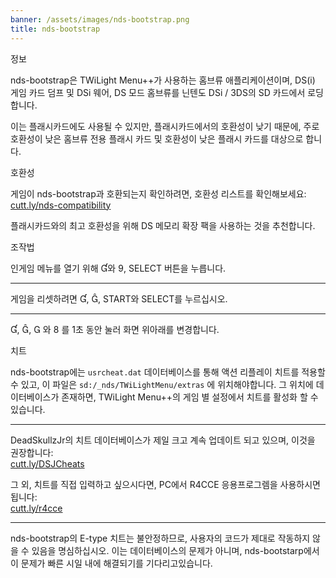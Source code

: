 ```yaml
---
banner: /assets/images/nds-bootstrap.png
title: nds-bootstrap
---
```


<div id="about" class="section-title">정보</div>
<div class="section-body">
    <p>
        nds-bootstrap은 TWiLight Menu++가 사용하는 홈브류 애플리케이션이며, DS(i) 게임 카드 덤프 및 DSi 웨어, DS 모드 홈브류를 닌텐도 DSi / 3DS의 SD 카드에서 로딩 합니다.
    </p>
    <p>
        이는 플래시카드에도 사용될 수 있지만, 플래시카드에서의 호환성이 낮기 때문에, 주로 호환성이 낮은 홈브류 전용 플래시 카드 및 호환성이 낮은 플래시 카드를 대상으로 합니다.
    </p>
</div>

<div id="compatibility" class="section-title">호환성</div>
<div class="section-body">
    <p>
        게임이 nds-bootstrap과 호환되는지 확인하려면, 호환성 리스트를 확인해보세요: <br><a href="https://cutt.ly/nds-compatibility">cutt.ly/nds-compatibility</a>
    </p>
    <p>
        플래시카드와의 최고 호환성을 위해 DS 메모리 확장 팩을 사용하는 것을 추천합니다.
    </p>
</div>

<div id="controls" class="section-title">조작법</div>
<div class="section-body">
    <p class="mb-0">
        인게임 메뉴를 열기 위해 &#xE004;와 &#xE07A;, SELECT 버튼을 누릅니다.
    </p>
    <hr>
    <p class="mb-0">
        게임을 리셋하려면 &#xE004;, &#xE005;, START와 SELECT를 누르십시오.
    </p>
    <hr>
    <p class="mb-0">
        &#xE004;, &#xE005;, &#xE002; 와 &#xE079; 를 1초 동안 눌러 화면 위아래를 변경합니다.
    </p>
</div>

<div id="cheats" class="section-title">치트</div>
<div class="section-body">
    <p>
        nds-bootstrap에는 <code>usrcheat.dat</code> 데이터베이스를 통해 액션 리플레이 치트를 적용할 수 있고, 이 파일은 <code>sd:/_nds/TWiLightMenu/extras</code> 에 위치해야합니다. 그 위치에 데이터베이스가 존재하면, TWiLight Menu++의 게임 별 설정에서 치트를 활성화 할 수 있습니다.
    </p>
    <hr>
    <p>
        DeadSkullzJr의 치트 데이터베이스가 제일 크고 계속 업데이트 되고 있으며, 이것을 권장합니다:<br><a href="https://cutt.ly/DSJCheats">cutt.ly/DSJCheats</a>
    </p>
    <p>
        그 외, 치트를 직접 입력하고 싶으시다면, PC에서 R4CCE 응용프로그렘을 사용하시면 됩니다:<br><a href="https://cutt.ly/r4cce">cutt.ly/r4cce</a>
    </p>
    <hr>
    <p>
        nds-bootstrap의 E-type 치트는 불안정하므로, 사용자의 코드가 제대로 작동하지 않을 수 있음을 명심하십시오. 이는 데이터베이스의 문제가 아니며, nds-bootstarp에서 이 문제가 빠른 시일 내에 해결되기를 기다리고있습니다.
    </p>
</div>
